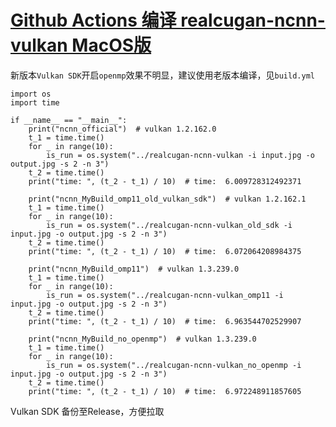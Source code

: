 # [Github Actions 编译 realcugan-ncnn-vulkan MacOS版](https://github.com/Tohrusky/realcugan-ncnn-vulkan/actions)

新版本```Vulkan SDK```开启```openmp```效果不明显，建议使用老版本编译，见```build.yml```

```
import os
import time

if __name__ == "__main__":
    print("ncnn_official")  # vulkan 1.2.162.0
    t_1 = time.time()
    for _ in range(10):
        is_run = os.system("../realcugan-ncnn-vulkan -i input.jpg -o output.jpg -s 2 -n 3")
    t_2 = time.time()
    print("time: ", (t_2 - t_1) / 10)  # time:  6.009728312492371

    print("ncnn_MyBuild_omp11_old_vulkan_sdk")  # vulkan 1.2.162.1
    t_1 = time.time()
    for _ in range(10):
        is_run = os.system("../realcugan-ncnn-vulkan_old_sdk -i input.jpg -o output.jpg -s 2 -n 3")
    t_2 = time.time()
    print("time: ", (t_2 - t_1) / 10)  # time:  6.072064208984375

    print("ncnn_MyBuild_omp11")  # vulkan 1.3.239.0
    t_1 = time.time()
    for _ in range(10):
        is_run = os.system("../realcugan-ncnn-vulkan_omp11 -i input.jpg -o output.jpg -s 2 -n 3")
    t_2 = time.time()
    print("time: ", (t_2 - t_1) / 10)  # time:  6.963544702529907

    print("ncnn_MyBuild_no_openmp")  # vulkan 1.3.239.0
    t_1 = time.time()
    for _ in range(10):
        is_run = os.system("../realcugan-ncnn-vulkan_no_openmp -i input.jpg -o output.jpg -s 2 -n 3")
    t_2 = time.time()
    print("time: ", (t_2 - t_1) / 10)  # time:  6.972248911857605
 ```
 
 Vulkan SDK 备份至Release，方便拉取
